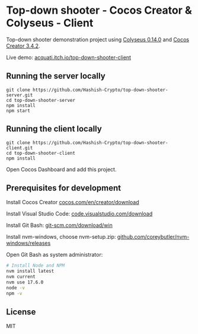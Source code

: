 # Top-down shooter - Cocos Creator & Colyseus - Client

Top-down shooter demonstration project using [Colyseus 0.14.0](https://www.colyseus.io/) and
[Cocos Creator 3.4.2](https://www.cocos.com/en/creator).

Live demo: [acquati.itch.io/top-down-shooter-client](https://acquati.itch.io/top-down-shooter-client)

## Running the server locally

```
git clone https://github.com/Hashish-Crypto/top-down-shooter-server.git
cd top-down-shooter-server
npm install
npm start
```

## Running the client locally

```
git clone https://github.com/Hashish-Crypto/top-down-shooter-client.git
cd top-down-shooter-client
npm install
```

Open Cocos Dashboard and add this project.

## Prerequisites for development

Install Cocos Creator [cocos.com/en/creator/download](https://www.cocos.com/en/creator/download)

Install Visual Studio Code: [code.visualstudio.com/download](https://code.visualstudio.com/download)

Install Git Bash: [git-scm.com/download/win](https://git-scm.com/download/win)

Install nvm-windows, choose nvm-setup.zip:
[github.com/coreybutler/nvm-windows/releases](https://github.com/coreybutler/nvm-windows/releases)

Open Git Bash as system administrator:

```bash
# Install Node and NPM
nvm install latest
nvm current
nvm use 17.6.0
node -v
npm -v
```

## License

MIT
